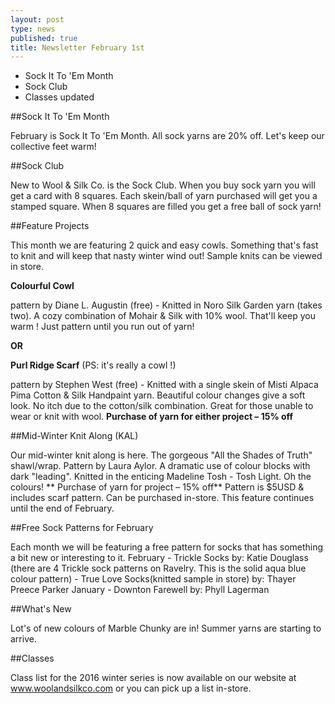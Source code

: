 ```yaml
---
layout: post
type: news
published: true
title: Newsletter February 1st
---
```


- Sock It To 'Em Month
- Sock Club
- Classes updated

##Sock It To 'Em Month

February is Sock It To 'Em Month.  All sock yarns are 20% off.  Let's keep our collective feet warm!

##Sock Club

New to Wool & Silk Co. is the Sock Club.  When you buy sock yarn you will get a card with 8 squares.  Each skein/ball of yarn purchased will get you a stamped square. When 8 squares are filled you get a free ball of sock yarn!  

##Feature Projects

This month we are featuring 2 quick and easy cowls.  Something that's fast to knit and will keep that nasty winter wind out!  Sample knits can be viewed in store.

**Colourful Cowl**

pattern by Diane L. Augustin (free)  - Knitted in Noro Silk Garden yarn (takes two). 
     A cozy combination of Mohair & Silk with 10% wool. That'll keep you warm !
     Just pattern until you run out of yarn!

**OR**

**Purl Ridge Scarf** (PS: it's really a cowl !) 

pattern by Stephen West (free)  - Knitted with a single skein of  Misti Alpaca Pima Cotton & Silk Handpaint yarn.  Beautiful colour changes give a soft look. No itch due to the 
    cotton/silk combination.  Great for those unable to wear or knit with wool.
    **Purchase of yarn for either project – 15% off**

##Mid-Winter Knit Along (KAL)

Our mid-winter knit along is here.  The gorgeous "All the Shades of Truth" shawl/wrap. Pattern by Laura Aylor.  A dramatic use of colour blocks with dark "leading".   Knitted in the enticing Madeline Tosh - Tosh Light.  Oh the colours! 
** Purchase of yarn for project – 15% off**      Pattern is $5USD & includes scarf pattern. Can be purchased in-store.
This feature continues until the end of February.

##Free Sock Patterns for February

Each month we will be featuring a free pattern for socks that has something a bit new or interesting to it.
February - Trickle Socks by:  Katie Douglass  (there are 4 Trickle sock patterns on Ravelry. 
                     This is the solid aqua blue colour pattern)
                - True Love Socks(knitted sample in store)  by:  Thayer Preece Parker 
January - Downton Farewell   by: Phyll Lagerman

##What's New

Lot's of new colours of Marble Chunky are in!  Summer yarns are starting to arrive.

##Classes

Class list for the 2016 winter series is now available on our website at www.woolandsilkco.com  or you can pick up a list in-store.
